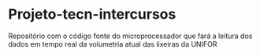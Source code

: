 # Projeto-tecn-intercursos
Repositório com o código fonte do microprocessador que fará a leitura dos dados em tempo real da volumetria atual das lixeiras da UNIFOR 
